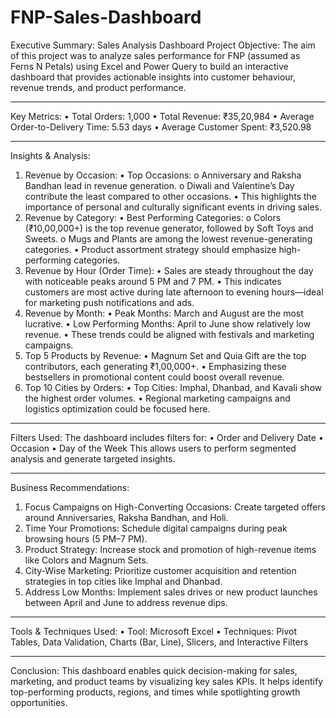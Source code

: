 # FNP-Sales-Dashboard
Executive Summary: Sales Analysis Dashboard Project
Objective:
The aim of this project was to analyze sales performance for FNP (assumed as Ferns N Petals) using Excel and Power Query to build an interactive dashboard that provides actionable insights into customer behaviour, revenue trends, and product performance.
________________________________________
Key Metrics:
•	Total Orders: 1,000
•	Total Revenue: ₹35,20,984
•	Average Order-to-Delivery Time: 5.53 days
•	Average Customer Spent: ₹3,520.98
________________________________________
Insights & Analysis:
1. Revenue by Occasion:
•	Top Occasions:
o	Anniversary and Raksha Bandhan lead in revenue generation.
o	Diwali and Valentine’s Day contribute the least compared to other occasions.
•	This highlights the importance of personal and culturally significant events in driving sales.
2. Revenue by Category:
•	Best Performing Categories:
o	Colors (₹10,00,000+) is the top revenue generator, followed by Soft Toys and Sweets.
o	Mugs and Plants are among the lowest revenue-generating categories.
•	Product assortment strategy should emphasize high-performing categories.
3. Revenue by Hour (Order Time):
•	Sales are steady throughout the day with noticeable peaks around 5 PM and 7 PM.
•	This indicates customers are most active during late afternoon to evening hours—ideal for marketing push notifications and ads.
4. Revenue by Month:
•	Peak Months: March and August are the most lucrative.
•	Low Performing Months: April to June show relatively low revenue.
•	These trends could be aligned with festivals and marketing campaigns.
5. Top 5 Products by Revenue:
•	Magnum Set and Quia Gift are the top contributors, each generating ₹1,00,000+.
•	Emphasizing these bestsellers in promotional content could boost overall revenue.
6. Top 10 Cities by Orders:
•	Top Cities: Imphal, Dhanbad, and Kavali show the highest order volumes.
•	Regional marketing campaigns and logistics optimization could be focused here.
________________________________________
Filters Used:
The dashboard includes filters for:
•	Order and Delivery Date
•	Occasion
•	Day of the Week
This allows users to perform segmented analysis and generate targeted insights.
________________________________________
Business Recommendations:
1.	Focus Campaigns on High-Converting Occasions: Create targeted offers around Anniversaries, Raksha Bandhan, and Holi.
2.	Time Your Promotions: Schedule digital campaigns during peak browsing hours (5 PM–7 PM).
3.	Product Strategy: Increase stock and promotion of high-revenue items like Colors and Magnum Sets.
4.	City-Wise Marketing: Prioritize customer acquisition and retention strategies in top cities like Imphal and Dhanbad.
5.	Address Low Months: Implement sales drives or new product launches between April and June to address revenue dips.
________________________________________
Tools & Techniques Used:
•	Tool: Microsoft Excel
•	Techniques: Pivot Tables, Data Validation, Charts (Bar, Line), Slicers, and Interactive Filters
________________________________________
Conclusion:
This dashboard enables quick decision-making for sales, marketing, and product teams by visualizing key sales KPIs. It helps identify top-performing products, regions, and times while spotlighting growth opportunities.

